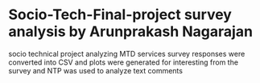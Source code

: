 # Socio-Tech-Final-project survey analysis by Arunprakash Nagarajan
socio technical project analyzing MTD services survey responses were converted into CSV and plots were generated for interesting from the 
survey and NTP was used to analyze text comments

